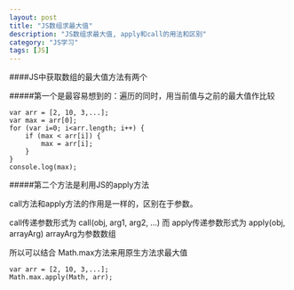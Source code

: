 ```yaml
---
layout: post
title: "JS数组求最大值"
description: "JS数组求最大值, apply和call的用法和区别"
category: "JS学习" 
tags: [JS]
---
```



####JS中获取数组的最大值方法有两个

#####第一个是最容易想到的：遍历的同时，用当前值与之前的最大值作比较

	var arr = [2, 10, 3,...];
	var max = arr[0];
	for (var i=0; i<arr.length; i++) {
		if (max < arr[i]) {
			max = arr[i];
		}
	}
	console.log(max);

#####第二个方法是利用JS的apply方法

call方法和apply方法的作用是一样的，区别在于参数。

call传递参数形式为 call(obj, arg1, arg2, ...)
而
apply传递参数形式为 apply(obj, arrayArg)	arrayArg为参数数组

所以可以结合 Math.max方法来用原生方法求最大值

	var arr = [2, 10, 3,...];
	Math.max.apply(Math, arr);	
